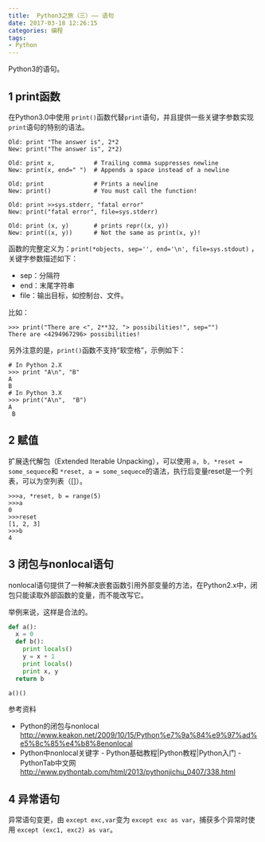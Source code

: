 ```yaml
---
title:  Python3之旅（三）—— 语句
date: 2017-03-18 12:26:15
categories: 编程
tags:
- Python
---
```


Python3的语句。

## 1 print函数

在Python3.0中使用 `print()`函数代替`print`语句，并且提供一些关键字参数实现`print`语句的特别的语法。

```
Old: print "The answer is", 2*2
New: print("The answer is", 2*2)

Old: print x,           # Trailing comma suppresses newline
New: print(x, end=" ")  # Appends a space instead of a newline

Old: print              # Prints a newline
New: print()            # You must call the function!

Old: print >>sys.stderr, "fatal error"
New: print("fatal error", file=sys.stderr)

Old: print (x, y)       # prints repr((x, y))
New: print((x, y))      # Not the same as print(x, y)!
```
函数的完整定义为：`print(*objects, sep='', end='\n', file=sys.stdout)` ，关键字参数描述如下：
- sep：分隔符
- end：末尾字符串
- file：输出目标，如控制台、文件。

<!-- more -->

比如：
```
>>> print("There are <", 2**32, "> possibilities!", sep="")
There are <4294967296> possibilities!
```
另外注意的是，`print()`函数不支持“软空格”，示例如下：
```
# In Python 2.X
>>> print "A\n", "B"
A
B
# In Python 3.X
>>> print("A\n",  "B")
A
 B
```

## 2 赋值

扩展迭代解包（Extended Iterable Unpacking），可以使用 `a, b, *reset = some_sequece`和 `*reset, a = some_sequece`的语法，执行后变量reset是一个列表，可以为空列表（[]）。

```
>>>a, *reset, b = range(5)
>>>a
0
>>>reset
[1, 2, 3]
>>>b
4
```

## 3 闭包与nonlocal语句

nonlocal语句提供了一种解决嵌套函数引用外部变量的方法，在Python2.x中，闭包只能读取外部函数的变量，而不能改写它。

举例来说，这样是合法的。

```python
def a():
  x = 0
  def b():
    print locals()
    y = x + 1
    print locals()
    print x, y
  return b

a()()
```
参考资料

- Python的闭包与nonlocal
http://www.keakon.net/2009/10/15/Python%e7%9a%84%e9%97%ad%e5%8c%85%e4%b8%8enonlocal
- Python中nonlocal关键字 - Python基础教程|Python教程|Python入门 - PythonTab中文网
http://www.pythontab.com/html/2013/pythonjichu_0407/338.html

## 4 异常语句

异常语句变更，由 `except exc,var`变为 `except exc as var`，捕获多个异常时使用 `except (exc1, exc2) as var`。
